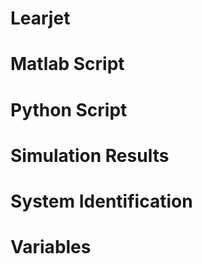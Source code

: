 # Learjet

# Matlab Script

# Python Script

# Simulation Results

# System Identification

# Variables

